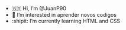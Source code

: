 - 🇧🇷 Hi, I’m @JuanP90
- :moyai: I’m interested in aprender novos codigos
- :shipit: I’m currently learning HTML and CSS
<!-- 🇦🇴 How to reach me juan.chemin@escola.pr.gov.br -->

<!---
JuanP90/JuanP90 is a ✨ special ✨ repository because its `README.md` (this file) appears on your GitHub profile.
You can click the Preview link to take a look at your changes.
--->
